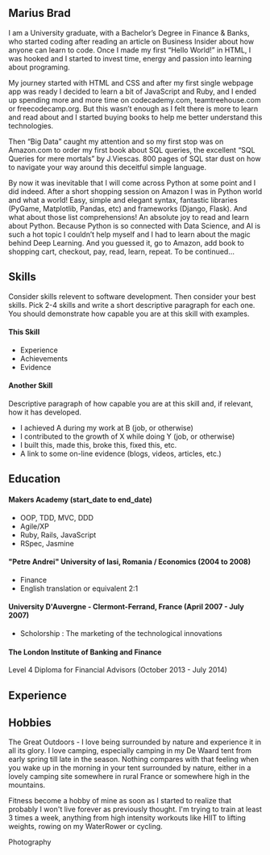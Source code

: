## Marius Brad

I am a University graduate, with a Bachelor’s Degree in Finance & Banks, who started coding after reading an article on Business Insider about how anyone can learn to code. Once I made my first “Hello World!” in HTML, I was hooked and I started to invest time, energy and passion into learning about programing.

My journey started with HTML and CSS and after my first single webpage app was ready I decided to learn a bit of JavaScript and Ruby, and I ended up spending more and more time on codecademy.com, teamtreehouse.com or freecodecamp.org. But this wasn’t enough as I felt there is more to learn and read about and I started buying books to help me better understand this technologies.

Then “Big Data” caught my attention and so my first stop was on Amazon.com to order my first book about SQL queries, the excellent “SQL Queries for mere mortals” by J.Viescas. 800 pages of SQL star dust on how to navigate your way around this deceitful simple language. 

By now it was inevitable that I will come across Python at some point and I did indeed. After a short shopping session on Amazon I was in Python world and what a world! Easy, simple and elegant syntax, fantastic libraries (PyGame, Matplotlib, Pandas, etc) and frameworks (Django, Flask). And what about those list comprehensions! An absolute joy to read and learn about Python. Because Python is so connected with Data Science, and AI is such a hot topic I couldn’t help myself and I had to learn about the magic behind Deep Learning. And you guessed it, go to Amazon, add book to shopping cart, checkout, pay, read, learn, repeat. 
To be continued…


## Skills

Consider skills relevent to software development. Then consider your best skills. Pick 2-4 skills and write a short descriptive paragraph for each one. You should demonstrate how capable you are at this skill with examples.

#### This Skill

- Experience
- Achievements
- Evidence

#### Another Skill

Descriptive paragraph of how capable you are at this skill and, if relevant, how it has developed.

- I achieved A during my work at B (job, or otherwise)
- I contributed to the growth of X while doing Y (job, or otherwise)
- I built this, made this, broke this, fixed this, etc.
- A link to some on-line evidence (blogs, videos, articles, etc.)

## Education

#### Makers Academy (start_date to end_date)

- OOP, TDD, MVC, DDD
- Agile/XP
- Ruby, Rails, JavaScript
- RSpec, Jasmine

#### "Petre Andrei" University of Iasi, Romania / Economics (2004 to 2008)

- Finance
- English translation or equivalent 2:1

#### University D'Auvergne - Clermont-Ferrand, France (April 2007 - July 2007)
- Scholorship : The marketing of the technological innovations

#### The London Institute of Banking and Finance
Level 4 Diploma for Financial Advisors (October 2013 - July 2014)

## Experience


## Hobbies

The Great Outdoors - I love being surrounded by nature and experience it in all its glory. I love camping, especially camping in my De Waard tent from early spring till late in the season. Nothing compares with that feeling when you wake up in the morning in your tent surrounded by nature, either in a lovely camping site somewhere in rural France or somewhere high in the mountains.

Fitness become a hobby of mine as soon as I started to realize that probably I won't live forever as previously thought. I'm trying to train at least 3 times a week, anything from high intensity workouts like HIIT to lifting weights, rowing on my WaterRower or cycling. 

Photography 
